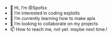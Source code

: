 - 👋 Hi, I’m @Spofsx
- 👀 I’m interested in coding exploits
- 🌱 I’m currently learning how to make apis
- 💞️ I’m looking to collaborate on my projects
- 📫 How to reach me, not yet. maybe next time.!

<!---
This is the Tensei Dev, only one. because, i don't have that much friends! \(O-O)
--->

